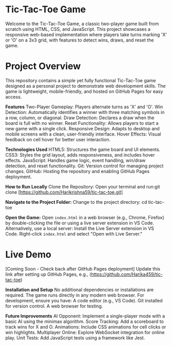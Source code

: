 # Tic-Tac-Toe Game
Welcome to the Tic-Tac-Toe Game, a classic two-player game built from scratch using HTML, CSS, and JavaScript. This project showcases a responsive web-based implementation where players take turns marking 'X' or 'O' on a 3x3 grid, with features to detect wins, draws, and reset the game.


# Project Overview
This repository contains a simple yet fully functional Tic-Tac-Toe game designed as a personal project to demonstrate web development skills. The game is lightweight, mobile-friendly, and hosted on GitHub Pages for easy access.


**Features**
Two-Player Gameplay: Players alternate turns as 'X' and 'O'.
Win Detection: Automatically identifies a winner with three matching symbols in a row, column, or diagonal.
Draw Detection: Declares a draw when the board is full with no winner.
Reset Functionality: Allows players to start a new game with a single click.
Responsive Design: Adapts to desktop and mobile screens with a clean, user-friendly interface.
Hover Effects: Visual feedback on cell hover for better user interaction.


**Technologies Used**
HTML5: Structures the game board and UI elements.
CSS3: Styles the grid layout, adds responsiveness, and includes hover effects.
JavaScript: Handles game logic, event handling, win/draw detection, and reset functionality.
Git: Version control for managing project changes.
GitHub: Hosting the repository and enabling GitHub Pages deployment.


**How to Run Locally**
Clone the Repository:
Open your terminal and run:git clone [https://github.com/Harikrishna59/tic-tac-toe.git]


**Navigate to the Project Folder:**
Change to the project directory:
cd tic-tac-toe


**Open the Game:**
Open `index.html` in a web browser (e.g., Chrome, Firefox) by double-clicking the file or using a live server extension in VS Code.
Alternatively, use a local server:
Install the Live Server extension in VS Code.
Right-click `index.html` and select "Open with Live Server."


# Live Demo
[Coming Soon - Check back after GitHub Pages deployment] Update this link after setting up GitHub Pages, e.g., (https://github.com/Harika459/tic-tac-toe)


**Installation and Setup**
No additional dependencies or installations are required. The game runs directly in any modern web browser. For development, ensure you have:
A code editor (e.g., VS Code).
Git installed for version control.
A web browser for testing.


**Future Improvements**
AI Opponent: Implement a single-player mode with a basic AI using the minimax algorithm.
Score Tracking: Add a scoreboard to track wins for X and O.
Animations: Include CSS animations for cell clicks or win highlights.
Multiplayer Online: Explore WebSocket integration for online play.
Unit Tests: Add JavaScript tests using a framework like Jest.


[def]: https://github.com/Harika459/tic-tac-toe
